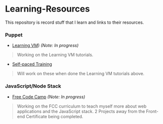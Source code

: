 # Learning-Resources
This repository is record stuff that I learn and links to their resources.

### Puppet
- [Learning VM](https://learn.puppet.com/)) *(Note: In progress)*  
> Working on the Learning VM tutorials.

- [Self-paced Training](https://learn.puppet.com/category/self-paced-training)
>Will work on these when done the Learning VM tutorials above.

### JavaScript/Node Stack

- [Free Code Camp](www.freecodecamp.com) *(Note: In progress)*
>Working on the FCC curriculum to teach myself more about web applications and the JavaScript stack.
>2 Projects away from the Front-end Certificate being completed.
